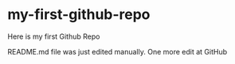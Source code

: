 # my-first-github-repo
Here is my first Github Repo

README.md file was just edited manually. One more edit at GitHub
